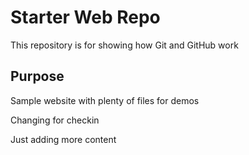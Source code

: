 # Starter Web Repo

This repository is for showing how Git and GitHub work

## Purpose

Sample website with plenty of files for demos

Changing for checkin

Just adding more content